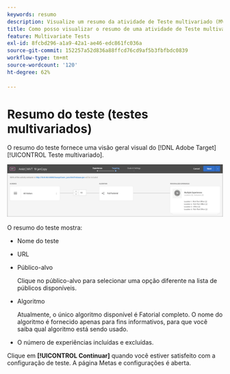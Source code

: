 ```yaml
---
keywords: resumo
description: Visualize um resumo da atividade de Teste multivariado (MVT) que fornece uma visão geral visual da atividade de MVT no Adobe Target.
title: Como posso visualizar o resumo de uma atividade de Teste multivariado (MVT)?
feature: Multivariate Tests
exl-id: 8fcbd296-a1a9-42a1-ae46-edc861fc036a
source-git-commit: 152257a52d836a88ffcd76cd9af5b3fbfbdc0839
workflow-type: tm+mt
source-wordcount: '120'
ht-degree: 62%

---
```


# Resumo do teste (testes multivariados)

O resumo do teste fornece uma visão geral visual do [!DNL Adobe Target] [!UICONTROL Teste multivariado].

![Caixa de diálogo Testar resumo](/help/main/c-activities/c-multivariate-testing/t-create-multivariate-test/assets/summary2new.png)

O resumo do teste mostra:

* Nome do teste
* URL
* Público-alvo

   Clique no público-alvo para selecionar uma opção diferente na lista de públicos disponíveis.
* Algoritmo

   Atualmente, o único algoritmo disponível é Fatorial completo. O nome do algoritmo é fornecido apenas para fins informativos, para que você saiba qual algoritmo está sendo usado.
* O número de experiências incluídas e excluídas.

Clique em **[!UICONTROL Continuar]** quando você estiver satisfeito com a configuração de teste. A página Metas e configurações é aberta.

